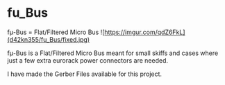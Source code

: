 # fu_Bus
fμ-Bus = Flat/Filtered Micro Bus
![https://imgur.com/qdZ6FkL](d42kn355/fu_Bus/fixed.jpg)

fμ-Bus is a Flat/Filtered Micro Bus meant for small skiffs and cases where just a few extra eurorack power connectors are needed. 

I have made the Gerber Files available for this project. 
